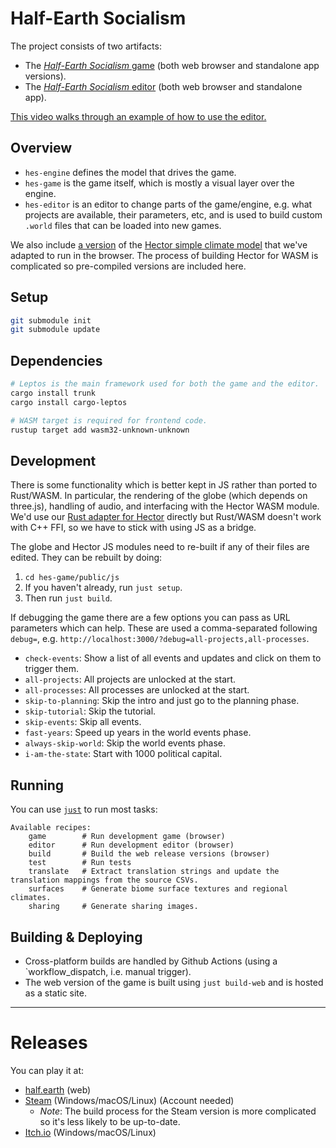 # Half-Earth Socialism

The project consists of two artifacts:

- The [_Half-Earth Socialism_ game](https://play.half.earth) (both web browser and standalone app versions).
- The [_Half-Earth Socialism_ editor](https://editor.half.earth) (both web browser and standalone app).

[This video walks through an example of how to use the editor.](https://youtu.be/U8rmVcehZlg)

## Overview

- `hes-engine` defines the model that drives the game.
- `hes-game` is the game itself, which is mostly a visual layer over the engine.
- `hes-editor` is an editor to change parts of the game/engine, e.g. what projects are available, their parameters, etc, and is used to build custom `.world` files that can be loaded into new games.

We also include [a version](https://github.com/frnsys/hector-wasm) of the [Hector simple climate model](https://jgcri.github.io/hector/) that we've adapted to run in the browser. The process of building Hector for WASM is complicated so pre-compiled versions are included here.


## Setup

```bash
git submodule init
git submodule update
```

## Dependencies

```bash
# Leptos is the main framework used for both the game and the editor.
cargo install trunk
cargo install cargo-leptos

# WASM target is required for frontend code.
rustup target add wasm32-unknown-unknown
```

## Development

There is some functionality which is better kept in JS rather than ported to Rust/WASM. In particular, the rendering of the globe (which depends on three.js), handling of audio, and interfacing with the Hector WASM module. We'd use our [Rust adapter for Hector](https://github.com/frnsys/hector-rs) directly but Rust/WASM doesn't work with C++ FFI, so we have to stick with using JS as a bridge.

The globe and Hector JS modules need to re-built if any of their files are edited. They can be rebuilt by doing:

1. `cd hes-game/public/js`
2. If you haven't already, run `just setup`.
3. Then run `just build`.

If debugging the game there are a few options you can pass as URL parameters which can help. These are used a comma-separated following `debug=`, e.g. `http://localhost:3000/?debug=all-projects,all-processes`.

- `check-events`: Show a list of all events and updates and click on them to trigger them.
- `all-projects`: All projects are unlocked at the start.
- `all-processes`: All processes are unlocked at the start.
- `skip-to-planning`: Skip the intro and just go to the planning phase.
- `skip-tutorial`: Skip the tutorial.
- `skip-events`: Skip all events.
- `fast-years`: Speed up years in the world events phase.
- `always-skip-world`: Skip the world events phase.
- `i-am-the-state`: Start with 1000 political capital.


## Running

You can use [`just`](https://github.com/casey/just) to run most tasks:

```
Available recipes:
    game        # Run development game (browser)
    editor      # Run development editor (browser)
    build       # Build the web release versions (browser)
    test        # Run tests
    translate   # Extract translation strings and update the translation mappings from the source CSVs.
    surfaces    # Generate biome surface textures and regional climates.
    sharing     # Generate sharing images.
```

## Building & Deploying

- Cross-platform builds are handled by Github Actions (using a `workflow_dispatch, i.e. manual trigger).
- The web version of the game is built using `just build-web` and is hosted as a static site.

---

# Releases

You can play it at:
* [half.earth](https://play.half.earth/) (web)
* [Steam](https://store.steampowered.com/app/2071530/HalfEarth_Socialism/) (Windows/macOS/Linux) (Account needed)
  - _Note_: The build process for the Steam version is more complicated so it's less likely to be up-to-date.
* [Itch.io](https://frnsys.itch.io/half-earth-socialism) (Windows/macOS/Linux)
